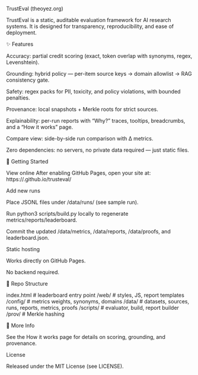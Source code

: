 TrustEval (theoyez.org)

TrustEval is a static, auditable evaluation framework for AI research systems. It is designed for transparency, reproducibility, and ease of deployment.

✨ Features

Accuracy: partial credit scoring (exact, token overlap with synonyms, regex, Levenshtein).

Grounding: hybrid policy — per-item source keys → domain allowlist → RAG consistency gate.

Safety: regex packs for PII, toxicity, and policy violations, with bounded penalties.

Provenance: local snapshots + Merkle roots for strict sources.

Explainability: per-run reports with “Why?” traces, tooltips, breadcrumbs, and a “How it works” page.

Compare view: side-by-side run comparison with Δ metrics.

Zero dependencies: no servers, no private data required — just static files.

🚀 Getting Started

View online
After enabling GitHub Pages, open your site at:
https://<your-org>.github.io/trusteval/

Add new runs

Place JSONL files under /data/runs/ (see sample run).

Run python3 scripts/build.py locally to regenerate metrics/reports/leaderboard.

Commit the updated /data/metrics, /data/reports, /data/proofs, and leaderboard.json.

Static hosting

Works directly on GitHub Pages.

No backend required.

📂 Repo Structure

index.html # leaderboard entry point
/web/ # styles, JS, report templates
/config/ # metrics weights, synonyms, domains
/data/ # datasets, sources, runs, reports, metrics, proofs
/scripts/ # evaluator, build, report builder
/prov/ # Merkle hashing

📖 More Info

See the How it works
 page for details on scoring, grounding, and provenance.

License

Released under the MIT License (see LICENSE).
